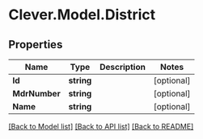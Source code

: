 # Clever.Model.District
## Properties

Name | Type | Description | Notes
------------ | ------------- | ------------- | -------------
**Id** | **string** |  | [optional] 
**MdrNumber** | **string** |  | [optional] 
**Name** | **string** |  | [optional] 

[[Back to Model list]](../README.md#documentation-for-models) [[Back to API list]](../README.md#documentation-for-api-endpoints) [[Back to README]](../README.md)

